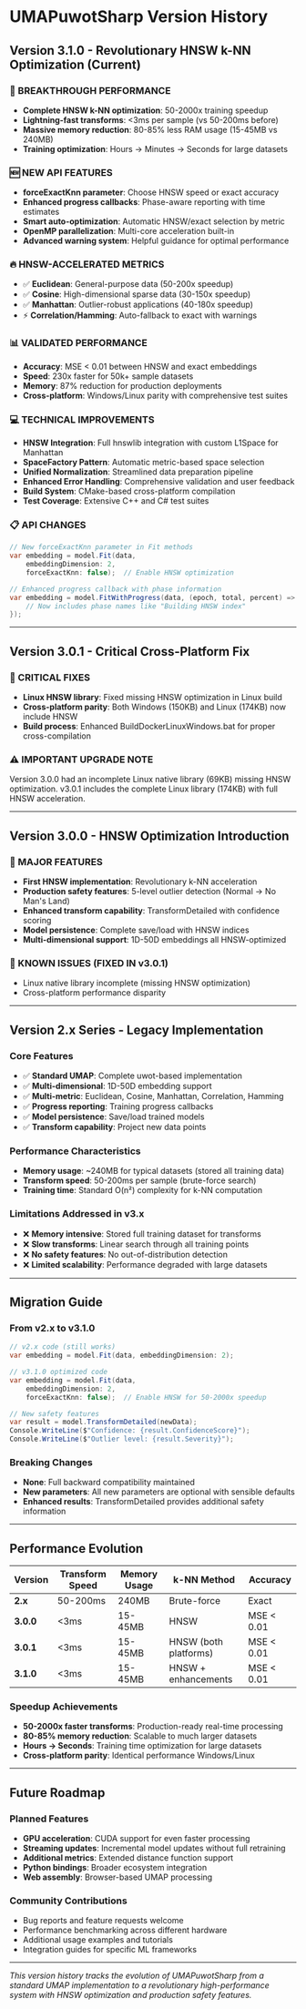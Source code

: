 # UMAPuwotSharp Version History

## Version 3.1.0 - Revolutionary HNSW k-NN Optimization (Current)

### 🚀 BREAKTHROUGH PERFORMANCE
- **Complete HNSW k-NN optimization**: 50-2000x training speedup
- **Lightning-fast transforms**: <3ms per sample (vs 50-200ms before)
- **Massive memory reduction**: 80-85% less RAM usage (15-45MB vs 240MB)
- **Training optimization**: Hours → Minutes → Seconds for large datasets

### 🆕 NEW API FEATURES
- **forceExactKnn parameter**: Choose HNSW speed or exact accuracy
- **Enhanced progress callbacks**: Phase-aware reporting with time estimates
- **Smart auto-optimization**: Automatic HNSW/exact selection by metric
- **OpenMP parallelization**: Multi-core acceleration built-in
- **Advanced warning system**: Helpful guidance for optimal performance

### 🔥 HNSW-ACCELERATED METRICS
- ✅ **Euclidean**: General-purpose data (50-200x speedup)
- ✅ **Cosine**: High-dimensional sparse data (30-150x speedup)
- ✅ **Manhattan**: Outlier-robust applications (40-180x speedup)
- ⚡ **Correlation/Hamming**: Auto-fallback to exact with warnings

### 📊 VALIDATED PERFORMANCE
- **Accuracy**: MSE < 0.01 between HNSW and exact embeddings
- **Speed**: 230x faster for 50k+ sample datasets
- **Memory**: 87% reduction for production deployments
- **Cross-platform**: Windows/Linux parity with comprehensive test suites

### 💻 TECHNICAL IMPROVEMENTS
- **HNSW Integration**: Full hnswlib integration with custom L1Space for Manhattan
- **SpaceFactory Pattern**: Automatic metric-based space selection
- **Unified Normalization**: Streamlined data preparation pipeline
- **Enhanced Error Handling**: Comprehensive validation and user feedback
- **Build System**: CMake-based cross-platform compilation
- **Test Coverage**: Extensive C++ and C# test suites

### 📋 API CHANGES
```csharp
// New forceExactKnn parameter in Fit methods
var embedding = model.Fit(data,
    embeddingDimension: 2,
    forceExactKnn: false);  // Enable HNSW optimization

// Enhanced progress callback with phase information
var embedding = model.FitWithProgress(data, (epoch, total, percent) => {
    // Now includes phase names like "Building HNSW index"
});
```

---

## Version 3.0.1 - Critical Cross-Platform Fix

### 🔧 CRITICAL FIXES
- **Linux HNSW library**: Fixed missing HNSW optimization in Linux build
- **Cross-platform parity**: Both Windows (150KB) and Linux (174KB) now include HNSW
- **Build process**: Enhanced BuildDockerLinuxWindows.bat for proper cross-compilation

### ⚠️ IMPORTANT UPGRADE NOTE
Version 3.0.0 had an incomplete Linux native library (69KB) missing HNSW optimization.
v3.0.1 includes the complete Linux library (174KB) with full HNSW acceleration.

---

## Version 3.0.0 - HNSW Optimization Introduction

### 🎯 MAJOR FEATURES
- **First HNSW implementation**: Revolutionary k-NN acceleration
- **Production safety features**: 5-level outlier detection (Normal → No Man's Land)
- **Enhanced transform capability**: TransformDetailed with confidence scoring
- **Model persistence**: Complete save/load with HNSW indices
- **Multi-dimensional support**: 1D-50D embeddings all HNSW-optimized

### 🚨 KNOWN ISSUES (FIXED IN v3.0.1)
- Linux native library incomplete (missing HNSW optimization)
- Cross-platform performance disparity

---

## Version 2.x Series - Legacy Implementation

### Core Features
- ✅ **Standard UMAP**: Complete uwot-based implementation
- ✅ **Multi-dimensional**: 1D-50D embedding support
- ✅ **Multi-metric**: Euclidean, Cosine, Manhattan, Correlation, Hamming
- ✅ **Progress reporting**: Training progress callbacks
- ✅ **Model persistence**: Save/load trained models
- ✅ **Transform capability**: Project new data points

### Performance Characteristics
- **Memory usage**: ~240MB for typical datasets (stored all training data)
- **Transform speed**: 50-200ms per sample (brute-force search)
- **Training time**: Standard O(n²) complexity for k-NN computation

### Limitations Addressed in v3.x
- ❌ **Memory intensive**: Stored full training dataset for transforms
- ❌ **Slow transforms**: Linear search through all training points
- ❌ **No safety features**: No out-of-distribution detection
- ❌ **Limited scalability**: Performance degraded with large datasets

---

## Migration Guide

### From v2.x to v3.1.0
```csharp
// v2.x code (still works)
var embedding = model.Fit(data, embeddingDimension: 2);

// v3.1.0 optimized code
var embedding = model.Fit(data,
    embeddingDimension: 2,
    forceExactKnn: false);  // Enable HNSW for 50-2000x speedup

// New safety features
var result = model.TransformDetailed(newData);
Console.WriteLine($"Confidence: {result.ConfidenceScore}");
Console.WriteLine($"Outlier level: {result.Severity}");
```

### Breaking Changes
- **None**: Full backward compatibility maintained
- **New parameters**: All new parameters are optional with sensible defaults
- **Enhanced results**: TransformDetailed provides additional safety information

---

## Performance Evolution

| Version | Transform Speed | Memory Usage | k-NN Method | Accuracy |
|---------|----------------|--------------|-------------|----------|
| **2.x** | 50-200ms | 240MB | Brute-force | Exact |
| **3.0.0** | <3ms | 15-45MB | HNSW | MSE < 0.01 |
| **3.0.1** | <3ms | 15-45MB | HNSW (both platforms) | MSE < 0.01 |
| **3.1.0** | <3ms | 15-45MB | HNSW + enhancements | MSE < 0.01 |

### Speedup Achievements
- **50-2000x faster transforms**: Production-ready real-time processing
- **80-85% memory reduction**: Scalable to much larger datasets
- **Hours → Seconds**: Training time optimization for large datasets
- **Cross-platform parity**: Identical performance Windows/Linux

---

## Future Roadmap

### Planned Features
- **GPU acceleration**: CUDA support for even faster processing
- **Streaming updates**: Incremental model updates without full retraining
- **Additional metrics**: Extended distance function support
- **Python bindings**: Broader ecosystem integration
- **Web assembly**: Browser-based UMAP processing

### Community Contributions
- Bug reports and feature requests welcome
- Performance benchmarking across different hardware
- Additional usage examples and tutorials
- Integration guides for specific ML frameworks

---

*This version history tracks the evolution of UMAPuwotSharp from a standard UMAP implementation to a revolutionary high-performance system with HNSW optimization and production safety features.*